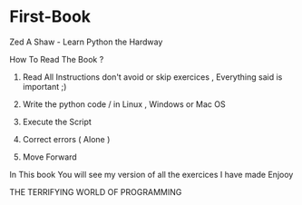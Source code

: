 # First-Book
Zed A Shaw - Learn Python the Hardway

How To Read The Book ?

1) Read All Instructions don't avoid or skip exercices , Everything said is important ;)

2) Write the python code / in Linux , Windows or Mac OS

3) Execute the Script 

4) Correct errors ( Alone )

5) Move Forward

In This book You will see my version of all the exercices I have made 
Enjooy

THE TERRIFYING WORLD OF PROGRAMMING

